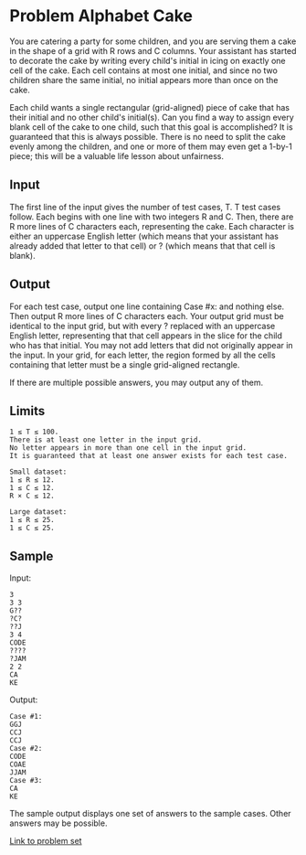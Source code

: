 # Problem Alphabet Cake

You are catering a party for some children, and you are serving them a cake in the shape of a grid with R rows and C columns. Your assistant has started to decorate the cake by writing every child's initial in icing on exactly one cell of the cake. Each cell contains at most one initial, and since no two children share the same initial, no initial appears more than once on the cake.

Each child wants a single rectangular (grid-aligned) piece of cake that has their initial and no other child's initial(s). Can you find a way to assign every blank cell of the cake to one child, such that this goal is accomplished? It is guaranteed that this is always possible. There is no need to split the cake evenly among the children, and one or more of them may even get a 1-by-1 piece; this will be a valuable life lesson about unfairness.

## Input

The first line of the input gives the number of test cases, T. T test cases follow. Each begins with one line with two integers R and C. Then, there are R more lines of C characters each, representing the cake. Each character is either an uppercase English letter (which means that your assistant has already added that letter to that cell) or ? (which means that that cell is blank).

## Output

For each test case, output one line containing Case #x: and nothing else. Then output R more lines of C characters each. Your output grid must be identical to the input grid, but with every ? replaced with an uppercase English letter, representing that that cell appears in the slice for the child who has that initial. You may not add letters that did not originally appear in the input. In your grid, for each letter, the region formed by all the cells containing that letter must be a single grid-aligned rectangle.

If there are multiple possible answers, you may output any of them.

## Limits

```
1 ≤ T ≤ 100.
There is at least one letter in the input grid.
No letter appears in more than one cell in the input grid.
It is guaranteed that at least one answer exists for each test case.
```

```
Small dataset:
1 ≤ R ≤ 12.
1 ≤ C ≤ 12.
R × C ≤ 12.
```

```
Large dataset:
1 ≤ R ≤ 25.
1 ≤ C ≤ 25.
```

## Sample


Input:
```
3
3 3
G??
?C?
??J
3 4
CODE
????
?JAM
2 2
CA
KE
```

Output:
```
Case #1:
GGJ
CCJ
CCJ
Case #2:
CODE
COAE
JJAM
Case #3:
CA
KE
```

The sample output displays one set of answers to the sample cases. Other answers may be possible.

[Link to problem set](https://code.google.com/codejam/contest/5304486/dashboard)
